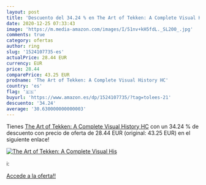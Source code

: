 ```yaml
---
layout: post
title: 'Descuento del 34.24 % en The Art of Tekken: A Complete Visual His'
date: 2020-12-25 07:33:43
image: 'https://m.media-amazon.com/images/I/51nv+kH5fdL._SL200_.jpg'
comments: true
category: ofertas
author: ring
slug: '1524107735-es'
actualPrice: 28.44 EUR
currency: EUR
price: 28.44
comparePrice: 43.25 EUR
prodname: 'The Art of Tekken: A Complete Visual History HC'
country: 'es'
flag: '🇪🇸'
buyurl: 'https://www.amazon.es/dp/1524107735/?tag=tolees-21'
descuento: '34.24'
average: '30.630000000000003'
---
```


Tienes [The Art of Tekken: A Complete Visual History HC](https://www.amazon.es/dp/1524107735/?tag=tolees-21) con un 34.24 % de descuento con precio de oferta de 28.44 EUR (original: 43.25 EUR) en el siguiente enlace!

[![The Art of Tekken: A Complete Visual His](https://m.media-amazon.com/images/I/51nv+kH5fdL._SL200_.jpg)](https://www.amazon.es/dp/1524107735/?tag=tolees-21)

ℹ️:


[Accede a la oferta!!](https://www.amazon.es/dp/1524107735/?tag=tolees-21)
